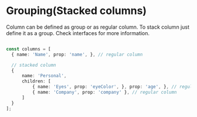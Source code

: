 # Grouping(Stacked columns)

Column can be defined as group or as regular column. To stack column just define it as a group.
Check interfaces for more information.

``` ts

const columns = [
  { name: 'Name', prop: 'name', }, // regular column

  // stacked column
  {
      name: 'Personal',
      children: [
          { name: 'Eyes', prop: 'eyeColor', }, prop: 'age', }, // regular column
          { name: 'Company', prop: 'company' }, // regular column
      ]
  }
];

```